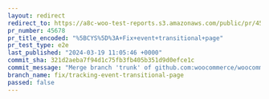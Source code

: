 ```yaml
---
layout: redirect
redirect_to: https://a8c-woo-test-reports.s3.amazonaws.com/public/pr/45678/e2e/index.html
pr_number: 45678
pr_title_encoded: "%5BCYS%5D%3A+Fix+event+transitional+page"
pr_test_type: e2e
last_published: "2024-03-19 11:05:46 +0000"
commit_sha: 321d2aeba7f94d1c75fb3fb405b351d9d0efce1c
commit_message: "Merge branch 'trunk' of github.com:woocommerce/woocommerce into fix/t…"
branch_name: fix/tracking-event-transitional-page
passed: false
---
```

